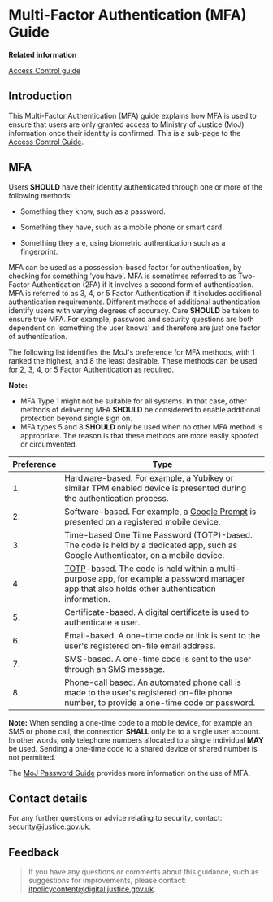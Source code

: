 # Multi-Factor Authentication \(MFA\) Guide

**Related information**  


[Access Control guide](access-control-guide.md)

## Introduction

This Multi-Factor Authentication \(MFA\) guide explains how MFA is used to ensure that users are only granted access to Ministry of Justice \(MoJ\) information once their identity is confirmed. This is a sub-page to the [Access Control Guide](access-control-guide.md).

## MFA

Users **SHOULD** have their identity authenticated through one or more of the following methods:

-   Something they know, such as a password.

-   Something they have, such as a mobile phone or smart card.

-   Something they are, using biometric authentication such as a fingerprint.


MFA can be used as a possession-based factor for authentication, by checking for something 'you have'. MFA is sometimes referred to as Two-Factor Authentication \(2FA\) if it involves a second form of authentication. MFA is referred to as 3, 4, or 5 Factor Authentication if it includes additional authentication requirements. Different methods of additional authentication identify users with varying degrees of accuracy. Care **SHOULD** be taken to ensure true MFA. For example, password and security questions are both dependent on 'something the user knows' and therefore are just one factor of authentication.

The following list identifies the MoJ's preference for MFA methods, with 1 ranked the highest, and 8 the least desirable. These methods can be used for 2, 3, 4, or 5 Factor Authentication as required.

**Note:**

-   MFA Type 1 might not be suitable for all systems. In that case, other methods of delivering MFA **SHOULD** be considered to enable additional protection beyond single sign on.
-   MFA types 5 and 8 **SHOULD** only be used when no other MFA method is appropriate. The reason is that these methods are more easily spoofed or circumvented.

|Preference|Type|
|----------|----|
|1.|Hardware-based. For example, a Yubikey or similar TPM enabled device is presented during the authentication process.|
|2.|Software-based. For example, a [Google Prompt](https://support.google.com/accounts/answer/6361026?co=GENIE.Platform%3DAndroid&hl=en) is presented on a registered mobile device.|
|3.|Time-based One Time Password \(TOTP\)-based. The code is held by a dedicated app, such as Google Authenticator, on a mobile device.|
|4.|[TOTP](https://en.wikipedia.org/wiki/Time-based_One-time_Password_algorithm)-based. The code is held within a multi-purpose app, for example a password manager app that also holds other authentication information.|
|5.|Certificate-based. A digital certificate is used to authenticate a user.|
|6.|Email-based. A one-time code or link is sent to the user's registered on-file email address.|
|7.|SMS-based. A one-time code is sent to the user through an SMS message.|
|8.|Phone-call based. An automated phone call is made to the user's registered on-file phone number, to provide a one-time code or password.|

**Note:** When sending a one-time code to a mobile device, for example an SMS or phone call, the connection **SHALL** only be to a single user account. In other words, only telephone numbers allocated to a single individual **MAY** be used. Sending a one-time code to a shared device or shared number is not permitted.

The [MoJ Password Guide](passwords.md) provides more information on the use of MFA.

## Contact details

For any further questions or advice relating to security, contact: [security@justice.gov.uk](mailto:security@justice.gov.uk).

## Feedback

> If you have any questions or comments about this guidance, such as suggestions for improvements, please contact: [itpolicycontent@digital.justice.gov.uk](mailto:itpolicycontent@digital.justice.gov.uk).


